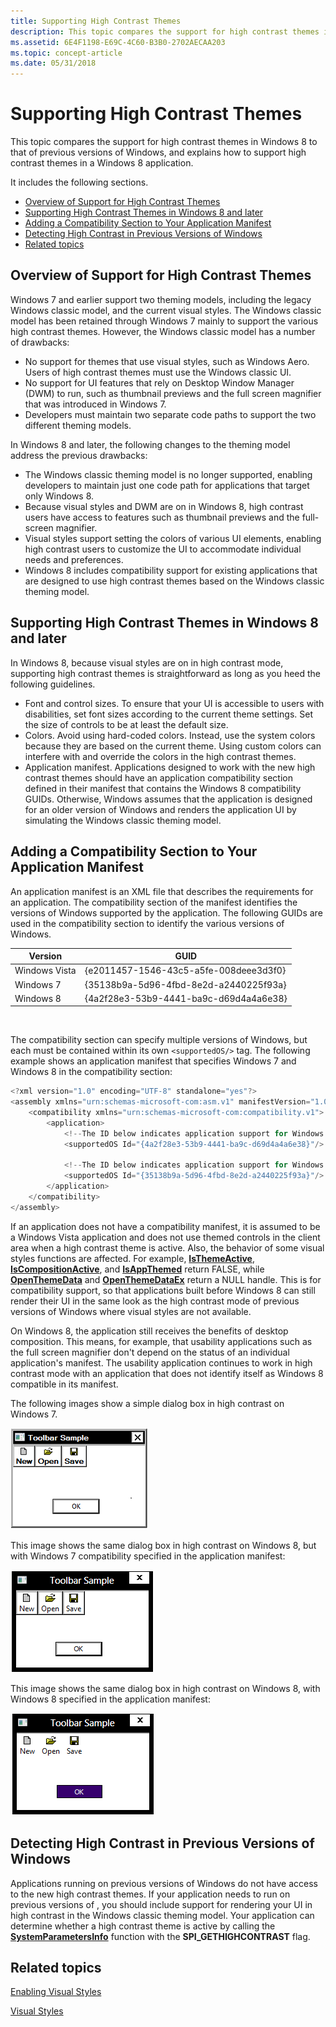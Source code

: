 ```yaml
---
title: Supporting High Contrast Themes
description: This topic compares the support for high contrast themes in Windows 8 to that of previous versions of Windows, and explains how to support high contrast themes in a Windows 8 application.
ms.assetid: 6E4F1198-E69C-4C60-B3B0-2702AECAA203
ms.topic: concept-article
ms.date: 05/31/2018
---
```


# Supporting High Contrast Themes

This topic compares the support for high contrast themes in Windows 8 to that of previous versions of Windows, and explains how to support high contrast themes in a Windows 8 application.

It includes the following sections.

-   [Overview of Support for High Contrast Themes](#overview-of-support-for-high-contrast-themes)
-   [Supporting High Contrast Themes in Windows 8 and later](#supporting-high-contrast-themes-in-windows-8-and-later)
-   [Adding a Compatibility Section to Your Application Manifest](#adding-a-compatibility-section-to-your-application-manifest)
-   [Detecting High Contrast in Previous Versions of Windows](#detecting-high-contrast-in-previous-versions-of-windows)
-   [Related topics](#related-topics)

## Overview of Support for High Contrast Themes

Windows 7 and earlier support two theming models, including the legacy Windows classic model, and the current visual styles. The Windows classic model has been retained through Windows 7 mainly to support the various high contrast themes. However, the Windows classic model has a number of drawbacks:

-   No support for themes that use visual styles, such as Windows Aero. Users of high contrast themes must use the Windows classic UI.
-   No support for UI features that rely on Desktop Window Manager (DWM) to run, such as thumbnail previews and the full screen magnifier that was introduced in Windows 7.
-   Developers must maintain two separate code paths to support the two different theming models.

In Windows 8 and later, the following changes to the theming model address the previous drawbacks:

-   The Windows classic theming model is no longer supported, enabling developers to maintain just one code path for applications that target only Windows 8.
-   Because visual styles and DWM are on in Windows 8, high contrast users have access to features such as thumbnail previews and the full-screen magnifier.
-   Visual styles support setting the colors of various UI elements, enabling high contrast users to customize the UI to accommodate individual needs and preferences.
-   Windows 8 includes compatibility support for existing applications that are designed to use high contrast themes based on the Windows classic theming model.

## Supporting High Contrast Themes in Windows 8 and later

In Windows 8, because visual styles are on in high contrast mode, supporting high contrast themes is straightforward as long as you heed the following guidelines.

-   Font and control sizes. To ensure that your UI is accessible to users with disabilities, set font sizes according to the current theme settings. Set the size of controls to be at least the default size.
-   Colors. Avoid using hard-coded colors. Instead, use the system colors because they are based on the current theme. Using custom colors can interfere with and override the colors in the high contrast themes.
-   Application manifest. Applications designed to work with the new high contrast themes should have an application compatibility section defined in their manifest that contains the Windows 8 compatibility GUIDs. Otherwise, Windows assumes that the application is designed for an older version of Windows and renders the application UI by simulating the Windows classic theming model.

## Adding a Compatibility Section to Your Application Manifest

An application manifest is an XML file that describes the requirements for an application. The compatibility section of the manifest identifies the versions of Windows supported by the application. The following GUIDs are used in the compatibility section to identify the various versions of Windows.

| Version       | GUID                                   |
|---------------|----------------------------------------|
| Windows Vista | {e2011457-1546-43c5-a5fe-008deee3d3f0} |
| Windows 7     | {35138b9a-5d96-4fbd-8e2d-a2440225f93a} |
| Windows 8     | {4a2f28e3-53b9-4441-ba9c-d69d4a4a6e38} |



 

The compatibility section can specify multiple versions of Windows, but each must be contained within its own `<supportedOS/>` tag. The following example shows an application manifest that specifies Windows 7 and Windows 8 in the compatibility section:


```C++
<?xml version="1.0" encoding="UTF-8" standalone="yes"?>
<assembly xmlns="urn:schemas-microsoft-com:asm.v1" manifestVersion="1.0">
    <compatibility xmlns="urn:schemas-microsoft-com:compatibility.v1">
        <application>
            <!--The ID below indicates application support for Windows 8 -->
            <supportedOS Id="{4a2f28e3-53b9-4441-ba9c-d69d4a4a6e38}"/>

            <!--The ID below indicates application support for Windows 7 -->
            <supportedOS Id="{35138b9a-5d96-4fbd-8e2d-a2440225f93a}"/>
        </application>
    </compatibility>
</assembly>
```



If an application does not have a compatibility manifest, it is assumed to be a Windows Vista application and does not use themed controls in the client area when a high contrast theme is active. Also, the behavior of some visual styles functions are affected. For example, [**IsThemeActive**](/windows/desktop/api/Uxtheme/nf-uxtheme-isthemeactive), [**IsCompositionActive**](/windows/desktop/api/Uxtheme/nf-uxtheme-iscompositionactive), and [**IsAppThemed**](/windows/desktop/api/Uxtheme/nf-uxtheme-isappthemed) return FALSE, while [**OpenThemeData**](/windows/desktop/api/Uxtheme/nf-uxtheme-openthemedata) and [**OpenThemeDataEx**](/windows/desktop/api/Uxtheme/nf-uxtheme-openthemedataex) return a NULL handle. This is for compatibility support, so that applications built before Windows 8 can still render their UI in the same look as the high contrast mode of previous versions of Windows where visual styles are not available.

On Windows 8, the application still receives the benefits of desktop composition. This means, for example, that usability applications such as the full screen magnifier don't depend on the status of an individual application's manifest. The usability application continues to work in high contrast mode with an application that does not identify itself as Windows 8 compatible in its manifest.

The following images show a simple dialog box in high contrast on Windows 7.

![hig contrast dialog box](images/win7-high-contrast.png)

This image shows the same dialog box in high contrast on Windows 8, but with Windows 7 compatibility specified in the application manifest:

![w8 high contrast dialog box](images/win7-compat.png)

This image shows the same dialog box in high contrast on Windows 8, with Windows 8 specified in the application manifest:

![w8 high contrast dialog with manifest](images/win8-manifest.png)

## Detecting High Contrast in Previous Versions of Windows

Applications running on previous versions of Windows do not have access to the new high contrast themes. If your application needs to run on previous versions of , you should include support for rendering your UI in high contrast in the Windows classic theming model. Your application can determine whether a high contrast theme is active by calling the [**SystemParametersInfo**](/windows/desktop/api/winuser/nf-winuser-systemparametersinfoa) function with the **SPI\_GETHIGHCONTRAST** flag.

## Related topics

<dl> <dt>

[Enabling Visual Styles](cookbook-overview.md)
</dt> <dt>

[Visual Styles](themes-overview.md)
</dt> </dl>

 

 
